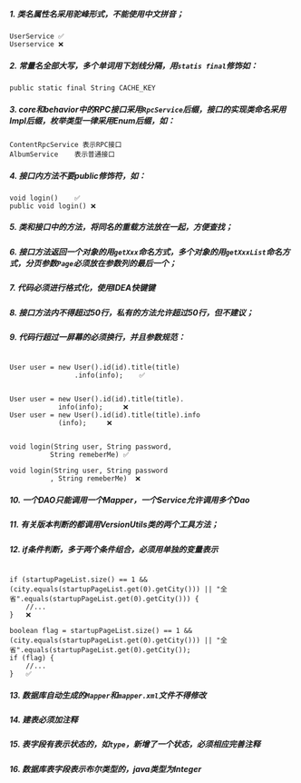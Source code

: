 

##### 1. 类名属性名采用驼峰形式，不能使用中文拼音；

```
UserService	✅
Userservice	❌
```

##### 2. 常量名全部大写，多个单词用下划线分隔，用`statis final`修饰如：

```
public static final String CACHE_KEY	
```

##### 3. core和behavior中的RPC接口采用`RpcService`后缀，接口的实现类命名采用Impl后缀，枚举类型一律采用Enum后缀，如：

```
ContentRpcService 表示RPC接口
AlbumService	表示普通接口
```

##### 4. 接口内方法不要public修饰符，如：

```
void login()	✅
public void login()	❌
```
##### 5. 类和接口中的方法，将同名的重载方法放在一起，方便查找；

##### 6. 接口方法返回一个对象的用`getXxx`命名方式，多个对象的用`getXxxList`命名方式，分页参数`Page`必须放在参数列的最后一个；

##### 7. 代码必须进行格式化，使用IDEA快键键

##### 8. 接口方法内不得超过50行，私有的方法允许超过50行，但不建议；

##### 9. 代码行超过一屏幕的必须换行，并且参数规范：

```

User user = new User().id(id).title(title)
				.info(info);	✅
				

User user = new User().id(id).title(title).
            info(info);		❌
User user = new User().id(id).title(title).info
            (info);		❌
            

void login(String user, String password, 
          String remeberMe)	✅

void login(String user, String password
          , String remeberMe)  ❌     
```

##### 10. 一个DAO只能调用一个Mapper，一个Service允许调用多个Dao

##### 11. 有关版本判断的都调用VersionUtils类的两个工具方法；

##### 12. if条件判断，多于两个条件组合，必须用单独的变量表示

```

if (startupPageList.size() == 1 && (city.equals(startupPageList.get(0).getCity())) || "全省".equals(startupPageList.get(0).getCity())) {
    //...
}	❌

boolean flag = startupPageList.size() == 1 && (city.equals(startupPageList.get(0).getCity())) || "全省".equals(startupPageList.get(0).getCity());
if (flag) {
    //...
}	✅
```

##### 13. 数据库自动生成的`Mapper`和`mapper.xml`文件不得修改

##### 14. 建表必须加注释

##### 15. 表字段有表示状态的，如`type`，新增了一个状态，必须相应完善注释

##### 16. 数据库表字段表示布尔类型的，java类型为Integer
